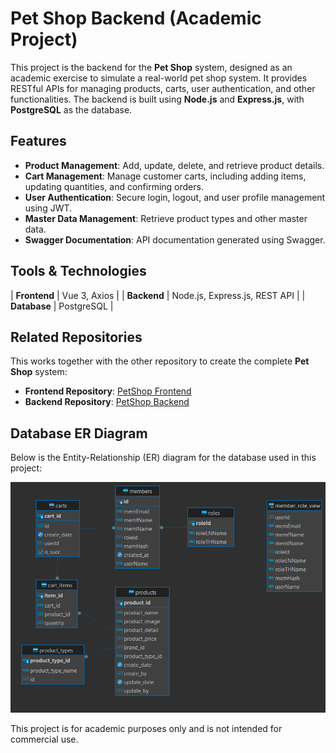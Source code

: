 # Pet Shop Backend (Academic Project)

This project is the backend for the **Pet Shop** system, designed as an academic exercise to simulate a real-world pet shop system. It provides RESTful APIs for managing products, carts, user authentication, and other functionalities. The backend is built using **Node.js** and **Express.js**, with **PostgreSQL** as the database.

## Features

- **Product Management**: Add, update, delete, and retrieve product details.
- **Cart Management**: Manage customer carts, including adding items, updating quantities, and confirming orders.
- **User Authentication**: Secure login, logout, and user profile management using JWT.
- **Master Data Management**: Retrieve product types and other master data.
- **Swagger Documentation**: API documentation generated using Swagger.

## Tools & Technologies

| **Frontend** | Vue 3, Axios |
| **Backend** | Node.js, Express.js, REST API |
| **Database** | PostgreSQL |

## Related Repositories

This works together with the other repository to create the complete **Pet Shop** system:

- **Frontend Repository**: [PetShop Frontend](https://github.com/justnt47/PetShop_front_end_project)
- **Backend Repository**: [PetShop Backend](https://github.com/justnt47/PetShop_Back_end)

## Database ER Diagram

Below is the Entity-Relationship (ER) diagram for the database used in this project:

![ER Diagram](./assets/er-diagram.png)

This project is for academic purposes only and is not intended for commercial use.

